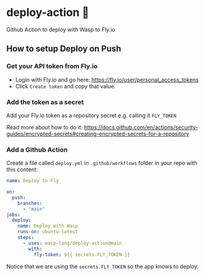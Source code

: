 # deploy-action 🚀
Github Action to deploy with Wasp to Fly.io

## How to setup Deploy on Push

### Get your API token from Fly.io

- Login with Fly.io and go here: https://fly.io/user/personal_access_tokens
- Click `Create token` and copy that value.

### Add the token as a secret

Add your Fly.io token as a repository secret e.g. calling it `FLY_TOKEN`

Read more about how to do it: https://docs.github.com/en/actions/security-guides/encrypted-secrets#creating-encrypted-secrets-for-a-repository

### Add a Github Action
Create a file called `deploy.yml` in `.github/workflows` folder in your repo with this content:
```yml
name: Deploy to Fly

on:
  push:
    branches:
      - "main"
jobs:
  deploy:
    name: Deploy with Wasp
    runs-on: ubuntu-latest
    steps:
      - uses: wasp-lang/deploy-action@main
        with:
          fly-token: ${{ secrets.FLY_TOKEN }}
```

Notice that we are using the `secrets.FLY_TOKEN` so the app knows to deploy.
